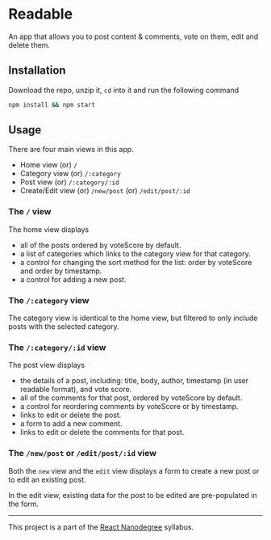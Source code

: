 # Readable

An app that allows you to post content & comments, vote on them, edit and delete them.

## Installation

Download the repo, unzip it, ```cd``` into it and run the following command
```sh
npm install && npm start
```

## Usage

There are four main views in this app.
- Home view (or) ```/```
- Category view (or) ```/:category```
- Post view (or) ```/:category/:id```
- Create/Edit view (or) ```/new/post``` (or) ```/edit/post/:id```

### The ```/``` view

The home view displays

- all of the posts ordered by voteScore by default.
- a list of categories which links to the category view for that category.
- a control for changing the sort method for the list: order by voteScore and order by timestamp.
- a control for adding a new post.

### The ```/:category``` view

The category view is identical to the home view, but filtered to only include posts with the selected category.

### The ```/:category/:id``` view

The post view displays

- the details of a post, including: title, body, author, timestamp (in user readable format), and vote score.
- all of the comments for that post, ordered by voteScore by default.
- a control for reordering comments by voteScore or by timestamp.
- links to edit or delete the post.
- a form to add a new comment.
- links to edit or delete the comments for that post.

### The ```/new/post``` or ```/edit/post/:id``` view

Both the ```new``` view and the ```edit``` view displays a form to create a new post or to edit an existing post.

In the edit view, existing data for the post to be edited are pre-populated in the form.

___

This project is a part of the [React Nanodegree](https://www.udacity.com/course/react-nanodegree--nd019) syllabus.